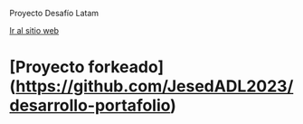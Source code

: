 Proyecto Desafío Latam

[Ir al sitio web](https://fernandolorca.github.io/desarrollo-portafolio/)

# [Proyecto forkeado] (https://github.com/JesedADL2023/desarrollo-portafolio)
